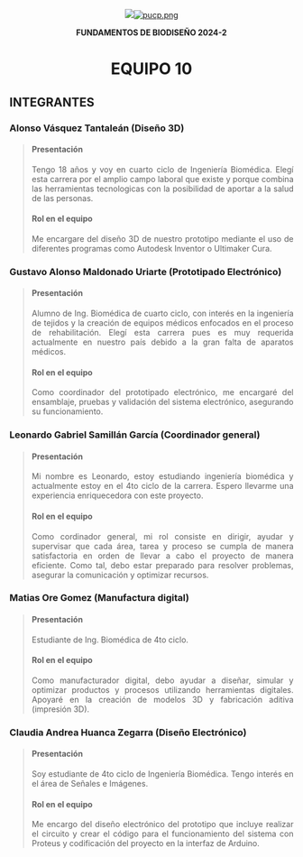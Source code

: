 <p align="center">
  <img src="[https://fundbio.github.io/images/pucp_upch.png]>
</p>

[![pucp.png](https://i.postimg.cc/XYL9GXMR/pucp.png)](https://postimg.cc/rDdD7Vwj)
---

<b><p align="center"> FUNDAMENTOS DE BIODISEÑO 2024-2 </b>
<h1><p align="center"> EQUIPO 10 </p></h1>

<h2> INTEGRANTES </h2>

<h3> Alonso Vásquez Tantaleán (Diseño 3D)</h3>

> <h4> Presentación </h4>
>
> <p align="justify"> Tengo 18 años y voy en cuarto ciclo de Ingeniería Biomédica. Elegí esta carrera por el amplio campo laboral que existe y porque combina las herramientas tecnologicas con la posibilidad de aportar a la salud de las personas. </p>
> <h4> Rol en el equipo</h4>
> <p align="justify"> Me encargare del diseño 3D de nuestro prototipo mediante el uso de diferentes programas como Autodesk Inventor o Ultimaker Cura. </p>

<h3> Gustavo Alonso Maldonado Uriarte (Prototipado Electrónico) </h3>

> <h4> Presentación </h4>
> <p align="justify"> Alumno de Ing. Biomédica de cuarto ciclo, con interés en la ingeniería de tejidos y la creación de equipos médicos enfocados en el proceso de rehabilitación. Elegí esta carrera pues es muy requerida actualmente en nuestro país debido a la gran falta de aparatos médicos. </p>
> <h4> Rol en el equipo</h4>
> <p align="justify"> Como coordinador del prototipado electrónico, me encargaré del ensamblaje, pruebas y validación del sistema electrónico, asegurando su funcionamiento. </p>

<h3> Leonardo Gabriel Samillán García (Coordinador general) </h3>

> <h4> Presentación </h4>
> <p align="justify"> Mi nombre es Leonardo, estoy estudiando ingeniería biomédica y actualmente estoy en el 4to ciclo de la carrera. Espero llevarme una experiencia enriquecedora con este proyecto. </h4>
> <h4> Rol en el equipo</h4>
> <p align="justify"> Como cordinador general, mi rol consiste en dirigir, ayudar y supervisar que cada área, tarea y proceso se cumpla de manera satisfactoria en orden de llevar a cabo el proyecto de manera eficiente. Como tal, debo estar preparado para resolver problemas, asegurar la comunicación y optimizar recursos. </p>

<h3> Matias Ore Gomez (Manufactura digital) </h3>

> <h4> Presentación </h4>
> <p align="justify"> Estudiante de Ing. Biomédica de 4to ciclo. </h4>
> <h4> Rol en el equipo</h4>
> <p align="justify"> Como manufacturador digital, debo ayudar a diseñar, simular y optimizar productos y procesos utilizando herramientas digitales. Apoyaré en la creación de modelos 3D y fabricación aditiva (impresión 3D). </p>

<h3> Claudia Andrea Huanca Zegarra (Diseño Electrónico)</h3>

> <h4> Presentación </h4>
> <p align="justify"> Soy estudiante de 4to ciclo de Ingeniería Biomédica. Tengo interés en el área de Señales e Imágenes.  </p>
> <h4> Rol en el equipo</h4>
> <p align="justify"> Me encargo del diseño electrónico del prototipo que incluye realizar el circuito y crear el código para el funcionamiento del sistema con Proteus y codificación del proyecto en la interfaz de Arduino. </p>
